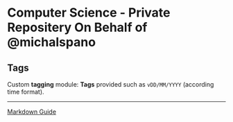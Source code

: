 # Computer Science - Private Repositery On Behalf of @michalspano

## Tags
Custom __tagging__ module:
__Tags__ provided such as `vDD/MM/YYYY` (according time format).

---

[Markdown Guide][1]

<!-- LINKS AND REFS -->
[1]: https://guides.github.com/features/mastering-markdown/